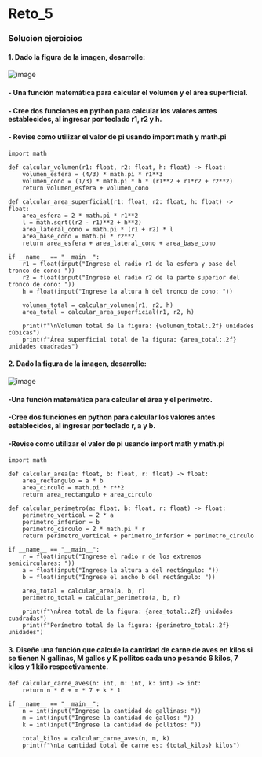 # Reto_5

### Solucion ejercicios 

#### 1. Dado la figura de la imagen, desarrolle:

![image](https://github.com/user-attachments/assets/c27cd13c-7673-4ab1-b41e-6fa2440316b3)

#### - Una función matemática para calcular el volumen y el área superficial.
#### - Cree dos funciones en python para calcular los valores antes establecidos, al ingresar por teclado r1, r2 y h.
#### - Revise como utilizar el valor de pi usando import math y math.pi

```
import math

def calcular_volumen(r1: float, r2: float, h: float) -> float:
    volumen_esfera = (4/3) * math.pi * r1**3
    volumen_cono = (1/3) * math.pi * h * (r1**2 + r1*r2 + r2**2)
    return volumen_esfera + volumen_cono

def calcular_area_superficial(r1: float, r2: float, h: float) -> float:
    area_esfera = 2 * math.pi * r1**2  
    l = math.sqrt((r2 - r1)**2 + h**2)  
    area_lateral_cono = math.pi * (r1 + r2) * l
    area_base_cono = math.pi * r2**2
    return area_esfera + area_lateral_cono + area_base_cono

if __name__ == "__main__":
    r1 = float(input("Ingrese el radio r1 de la esfera y base del tronco de cono: "))
    r2 = float(input("Ingrese el radio r2 de la parte superior del tronco de cono: "))
    h = float(input("Ingrese la altura h del tronco de cono: "))

    volumen_total = calcular_volumen(r1, r2, h)
    area_total = calcular_area_superficial(r1, r2, h)

    print(f"\nVolumen total de la figura: {volumen_total:.2f} unidades cúbicas")
    print(f"Área superficial total de la figura: {area_total:.2f} unidades cuadradas")
```

#### 2. Dado la figura de la imagen, desarrolle:

![image](https://github.com/user-attachments/assets/6b216233-eb3a-4dc6-8f79-360c40a8c398)

#### -Una función matemática para calcular el área y el perimetro.
#### -Cree dos funciones en python para calcular los valores antes establecidos, al ingresar por teclado r, a y b.
#### -Revise como utilizar el valor de pi usando import math y math.pi

```
import math

def calcular_area(a: float, b: float, r: float) -> float:
    area_rectangulo = a * b
    area_circulo = math.pi * r**2
    return area_rectangulo + area_circulo

def calcular_perimetro(a: float, b: float, r: float) -> float:
    perimetro_vertical = 2 * a
    perimetro_inferior = b
    perimetro_circulo = 2 * math.pi * r
    return perimetro_vertical + perimetro_inferior + perimetro_circulo

if __name__ == "__main__":
    r = float(input("Ingrese el radio r de los extremos semicirculares: "))
    a = float(input("Ingrese la altura a del rectángulo: "))
    b = float(input("Ingrese el ancho b del rectángulo: "))

    area_total = calcular_area(a, b, r)
    perimetro_total = calcular_perimetro(a, b, r)

    print(f"\nÁrea total de la figura: {area_total:.2f} unidades cuadradas")
    print(f"Perímetro total de la figura: {perimetro_total:.2f} unidades")
```

#### 3. Diseñe una función que calcule la cantidad de carne de aves en kilos si se tienen N gallinas, M gallos y K pollitos cada uno pesando 6 kilos, 7 kilos y 1 kilo respectivamente.

```
def calcular_carne_aves(n: int, m: int, k: int) -> int:
    return n * 6 + m * 7 + k * 1

if __name__ == "__main__":
    n = int(input("Ingrese la cantidad de gallinas: "))
    m = int(input("Ingrese la cantidad de gallos: "))
    k = int(input("Ingrese la cantidad de pollitos: "))

    total_kilos = calcular_carne_aves(n, m, k)
    print(f"\nLa cantidad total de carne es: {total_kilos} kilos")
```
